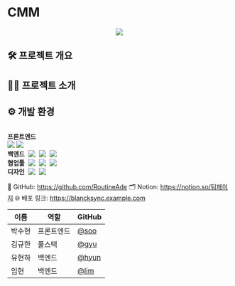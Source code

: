 # CMM
<p align="center">
  <img src="https://capsule-render.vercel.app/api?type=wave&color=EDE9F2&height=300&section=header&text=Blanck%20Sync&fontSize=60&fontColor=3B3740&animation=fadeIn" />
</p>


## 🛠️ 프로젝트 개요



## 🧑‍💻 프로젝트 소개



## ⚙️ 개발 환경
<p align="center" style="display: flex; justify-content: center; gap: 20px; flex-wrap: wrap;">

  <span style="display: flex; align-items: center; gap: 8px;">
    <h4 style="margin: 0;">프론트엔드</h4>
    <img src="https://img.shields.io/badge/React-61DAFB?style=flat&logo=React&logoColor=white" />
    <img src="https://img.shields.io/badge/Typescript-3178C6?style=flat&logo=Typescript&logoColor=white" />
  </span>

  <span style="display: flex; align-items: center; gap: 8px;">
    <h4 style="margin: 0;">백엔드</h4>
    <img src="https://img.shields.io/badge/Node.js-339933?style=flat&logo=Node.js&logoColor=white" />
    <img src="https://img.shields.io/badge/MySQL-4479A1?style=flat&logo=MySQL&logoColor=white" />
    <img src="https://img.shields.io/badge/AmazonAWS-232F3E?style=flat&logo=Amazon%20AWS&logoColor=white" />
  </span>

  <span style="display: flex; align-items: center; gap: 8px;">
    <h4 style="margin: 0;">협업툴</h4>
    <img src="https://img.shields.io/badge/Notion-FFFFFF?style=flat&logo=Notion&logoColor=black" />
    <img src="https://img.shields.io/badge/GitHub-181717?style=flat&logo=GitHub&logoColor=white" />
    <img src="https://img.shields.io/badge/Discord-5865F2?style=flat&logo=Discord&logoColor=white" />
  </span>

  <span style="display: flex; align-items: center; gap: 8px;">
    <h4 style="margin: 0;">디자인</h4>
    <img src="https://img.shields.io/badge/Figma-F24E1E?style=flat&logo=Figma&logoColor=white" />
    <img src="https://img.shields.io/badge/Canva-00C4CC?style=flat&logo=Canva&logoColor=white" />
  </span>

</p>



🐙 GitHub: https://github.com/RoutineAde
🗂 Notion: https://notion.so/팀페이지
🌐 배포 링크: https://blancksync.example.com



| 이름  | 역할     | GitHub                           |
| --- | ------ | -------------------------------- |
| 박수현 | 프론트엔드 | [@soo](https://github.com/park-soo-hyeon) |
| 김규한 | 풀스택 | [@gyu](https://github.com/gyuhan0114)   |
| 유현하 | 백엔드 | [@hyun](https://github.com/yoohyunha) |
| 임현 | 백엔드 | [@lim](https://github.com/limhyun0319) |



